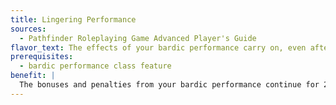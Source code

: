 ```yaml
---
title: Lingering Performance
sources:
  - Pathfinder Roleplaying Game Advanced Player's Guide
flavor_text: The effects of your bardic performance carry on, even after you have stopped performing.
prerequisites:
  - bardic performance class feature
benefit: |
  The bonuses and penalties from your bardic performance continue for 2 rounds after you cease performing. Any other requirement, such as range or specific conditions, must still be met for the effect to continue. If you begin a new bardic performance during this time, the effects of the previous performance immediately cease.
---
```


